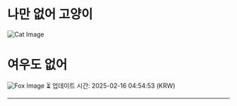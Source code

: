 
# 나만 없어 고양이

![Cat Image](https://cdn2.thecatapi.com/images/24d.jpg)

# 여우도 없어
![Fox Image](https://randomfox.ca/images/96.jpg)
⏳ 업데이트 시간: 2025-02-16 04:54:53 (KRW)

---
